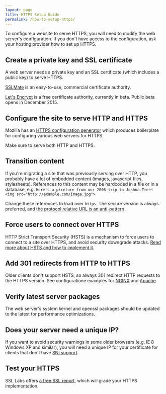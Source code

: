 ```yaml
---
layout: page
title: HTTPS Setup Guide
permalink: /how-to-setup-https/
---
```


To configure a website to serve HTTPS, you will need to modify the web server's configuration. If you don't have access to the configuration, ask your hosting provider how to set up HTTPS.

## Create a private key and SSL certificate

A web server needs a private key and an SSL certificate (which includes a public key) to serve HTTPS.

[SSLMate](https://sslmate.com/) is an easy-to-use, commercial certificate authority.

[Let's Encrypt](https://letsencrypt.com) is a free certificate authority, currently in beta. Public beta opens in December 2015.

## Configure the site to serve HTTP and HTTPS

Mozilla has an [HTTPS configuration generator](https://mozilla.github.io/server-side-tls/ssl-config-generator/) which produces boilerplate for configuring various web servers for HTTPS.

Make sure to serve both HTTP and HTTPS.

## Transition content

If you're migrating a site that was previously serving over HTTP, you probably have a lot of embedded content (images, javascript files, stylesheets). References to this content may be hardcoded in a file or in a database, e.g. `Here's a piceture from our 2006 trip to Joshua Tree! <img src="http://example.com/image.jpg">`

Change these references to load over `https`. The secure version is always preferred, and [the protocol relative URL is an anti-pattern](http://www.paulirish.com/2010/the-protocol-relative-url/).

## Force users to connect over HTTPS

HTTP Strict Transport Security (HSTS) is a mechanism to force users to connect to a site over HTTPS, and avoid security downgrade attacks. [Read more about HSTS and how to implement it](https://https.cio.gov/hsts/).

## Add 301 redirects from HTTP to HTTPS

Older clients don't support HSTS, so always 301 redirect HTTP requests to the HTTPS version. See configuratione examples for [NGINX](http://serverfault.com/a/337893) and [Apache](https://www.sslshopper.com/apache-redirect-http-to-https.html).

## Verify latest server packages

The web server's system kernel and openssl packages should be updated to the latest for performance optimizations.

## Does your server need a unique IP?

If you want to avoid security warnings in some older browsers (e.g. IE 8 Windows XP and similar), you will need a unique IP for your certificate for clients that don't have [SNI support](https://en.wikipedia.org/wiki/Server_Name_Indication).

## Test your HTTPS

SSL Labs offers [a free SSL report](https://www.ssllabs.com/ssltest/), which will grade your HTTPS implementation.